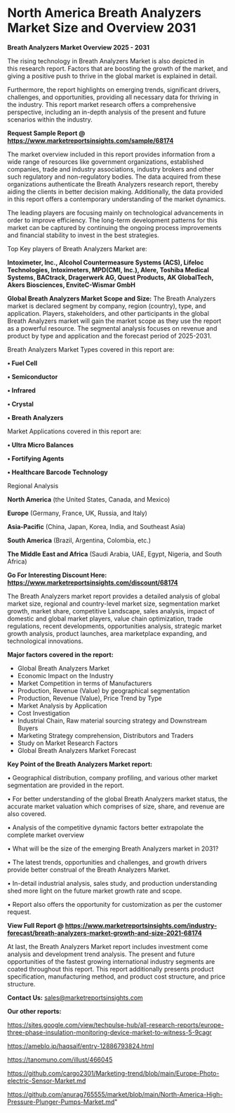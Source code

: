 # North America Breath Analyzers Market Size and Overview 2031

<Strong> Breath Analyzers Market Overview 2025 - 2031</strong>

The rising technology in Breath Analyzers Market is also depicted in this research report. Factors that are boosting the growth of the market, and giving a positive push to thrive in the global market is explained in detail.

Furthermore, the report highlights on emerging trends, significant drivers, challenges, and opportunities, providing all necessary data for thriving in the industry. This report market research offers a comprehensive perspective, including an in-depth analysis of the present and future scenarios within the industry.

<strong>Request Sample Report @ <a href=https://www.marketreportsinsights.com/sample/68174>https://www.marketreportsinsights.com/sample/68174</a></strong>

The market overview included in this report provides information from a wide range of resources like government organizations, established companies, trade and industry associations, industry brokers and other such regulatory and non-regulatory bodies. The data acquired from these organizations authenticate the Breath Analyzers research report, thereby aiding the clients in better decision making. Additionally, the data provided in this report offers a contemporary understanding of the market dynamics.

The leading players are focusing mainly on technological advancements in order to improve efficiency. The long-term development patterns for this market can be captured by continuing the ongoing process improvements and financial stability to invest in the best strategies.

Top Key players of Breath Analyzers Market are:

<strong>Intoximeter, Inc., Alcohol Countermeasure Systems (ACS), Lifeloc Technologies, Intoximeters, MPD(CMI, Inc.), Alere, Toshiba Medical Systems, BACtrack, Dragerwerk AG, Quest Products, AK GlobalTech, Akers Biosciences, EnviteC-Wismar GmbH</strong>

<strong><b>Global Breath Analyzers Market Scope and Size:</b></strong>
The Breath Analyzers market is declared segment by company, region (country), type, and application. Players, stakeholders, and other participants in the global Breath Analyzers market will gain the market scope as they use the report as a powerful resource. The segmental analysis focuses on revenue and product by type and application and the forecast period of 2025-2031.

Breath Analyzers Market Types covered in this report are:

<strong>• Fuel Cell

• Semiconductor

• Infrared

• Crystal

• Breath Analyzers</strong>

Market Applications covered in this report are:

<strong>• Ultra Micro Balances

• Fortifying Agents

• Healthcare Barcode Technology</strong> 

Regional Analysis

<strong>North America</strong> (the United States, Canada, and Mexico)

<strong>Europe</strong> (Germany, France, UK, Russia, and Italy)

<strong>Asia-Pacific</strong> (China, Japan, Korea, India, and Southeast Asia)

<strong>South America</strong> (Brazil, Argentina, Colombia, etc.)

<strong>The Middle East and Africa</strong> (Saudi Arabia, UAE, Egypt, Nigeria, and South Africa)

<strong>Go For Interesting Discount Here: <a href=https://www.marketreportsinsights.com/discount/68174>https://www.marketreportsinsights.com/discount/68174</a></strong>

The Breath Analyzers market report provides a detailed analysis of global market size, regional and country-level market size, segmentation market growth, market share, competitive Landscape, sales analysis, impact of domestic and global market players, value chain optimization, trade regulations, recent developments, opportunities analysis, strategic market growth analysis, product launches, area marketplace expanding, and technological innovations.

<strong><b>Major factors covered in the report:</b></strong>
<ul>
  <li>Global Breath Analyzers Market </li>
  <li>Economic Impact on the Industry</li>
  <li>Market Competition in terms of Manufacturers</li>
  <li>Production, Revenue (Value) by geographical segmentation</li>
  <li>Production, Revenue (Value), Price Trend by Type</li>
  <li>Market Analysis by Application</li>
  <li>Cost Investigation</li>
  <li>Industrial Chain, Raw material sourcing strategy and Downstream Buyers</li>
  <li>Marketing Strategy comprehension, Distributors and Traders</li>
  <li>Study on Market Research Factors</li>
  <li>Global Breath Analyzers Market Forecast</li>
</ul>

<strong><b>Key Point of the Breath Analyzers Market report:</b></strong>

• Geographical distribution, company profiling, and various other market segmentation are provided in the report.

• For better understanding of the global Breath Analyzers market status, the accurate market valuation which comprises of size, share, and revenue are also covered.

• Analysis of the competitive dynamic factors better extrapolate the complete market overview

• What will be the size of the emerging Breath Analyzers market in 2031?

• The latest trends, opportunities and challenges, and growth drivers provide better construal of the Breath Analyzers Market.

• In-detail industrial analysis, sales study, and production understanding shed more light on the future market growth rate and scope.

• Report also offers the opportunity for customization as per the customer request.

<strong><b>View Full Report @ <a href=https://www.marketreportsinsights.com/industry-forecast/breath-analyzers-market-growth-and-size-2021-68174>https://www.marketreportsinsights.com/industry-forecast/breath-analyzers-market-growth-and-size-2021-68174</a></b></strong>


At last, the Breath Analyzers Market report includes investment come analysis and development trend analysis. The present and future opportunities of the fastest growing international industry segments are coated throughout this report. This report additionally presents product specification, manufacturing method, and product cost structure, and price structure.

<strong>Contact Us:</strong>
sales@marketreportsinsights.com

<strong>Our other reports:</strong>

<a href=https://sites.google.com/view/techpulse-hub/all-research-reports/europe-three-phase-insulation-monitoring-device-market-to-witness-5-9cagr>https://sites.google.com/view/techpulse-hub/all-research-reports/europe-three-phase-insulation-monitoring-device-market-to-witness-5-9cagr</a>

<a href=https://ameblo.jp/haqsaif/entry-12886793824.html>https://ameblo.jp/haqsaif/entry-12886793824.html</a>

<a href=https://tanomuno.com/illust/466045>https://tanomuno.com/illust/466045</a>

<a href=https://github.com/cargo2301/Marketing-trend/blob/main/Europe-Photo-electric-Sensor-Market.md>https://github.com/cargo2301/Marketing-trend/blob/main/Europe-Photo-electric-Sensor-Market.md</a>

<a href=https://github.com/anurag765555/market/blob/main/North-America-High-Pressure-Plunger-Pumps-Market.md>https://github.com/anurag765555/market/blob/main/North-America-High-Pressure-Plunger-Pumps-Market.md</a>"
